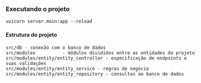### Executando o projeto
```
uvicorn server.main:app --reload
```

#### Estrutura do projeto

```
src/db - conexão com o banco de dados
src/modules          - módulos divididos entre as entidades do projeto
src/modules/entity/entity_controller - especificação de endpoints e suas validações
src/modules/entity/entity_service - regras de negócio
src/modules/entity/entity_repository - consultas ao banco de dados
```